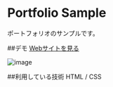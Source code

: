 Portfolio Sample
===

ポートフォリオのサンプルです。

##デモ
[Webサイトを見る](https://techis-sample.herokuapp.com/)

![image](https://user-images.githubusercontent.com/85982358/122712470-f0b52080-d29e-11eb-99a0-9178ee1b4fc8.png)

##利用している技術
HTML / CSS 


    







